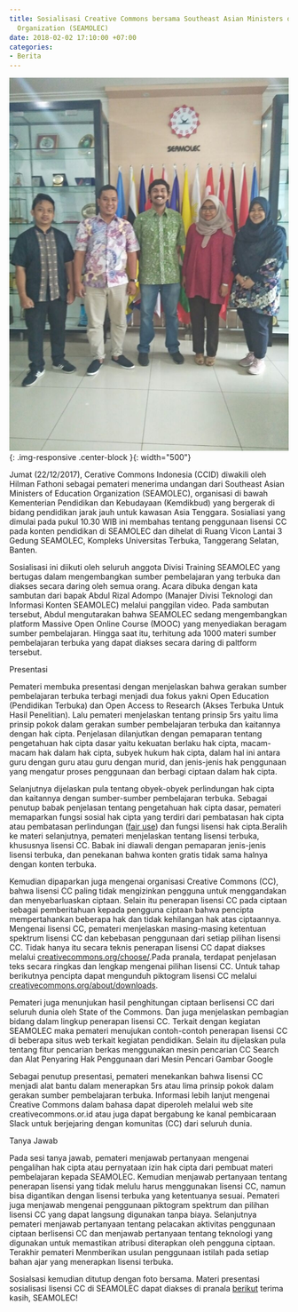 ```yaml
---
title: Sosialisasi Creative Commons bersama Southeast Asian Ministers of Education
  Organization (SEAMOLEC)
date: 2018-02-02 17:10:00 +07:00
categories:
- Berita
---
```


![Desember 22 2017 SPCCID Sosialisasi SEAMOLEC FA.jpeg](/uploads/Desember%2022%202017%20SPCCID%20Sosialisasi%20SEAMOLEC%20FA.jpeg){: .img-responsive .center-block }{: width="500"}

Jumat (22/12/2017), Cerative Commons Indonesia (CCID) diwakili oleh Hilman Fathoni sebagai pemateri menerima undangan dari Southeast Asian Ministers of Education Organization (SEAMOLEC), organisasi di bawah Kementerian Pendidikan dan Kebudayaan (Kemdikbud) yang bergerak di bidang pendidikan jarak jauh untuk kawasan Asia Tenggara. Sosialiasi yang dimulai pada pukul 10.30 WIB ini membahas tentang  penggunaan lisensi CC pada konten pendidikan di SEAMOLEC dan dihelat di Ruang Vicon Lantai 3 Gedung SEAMOLEC, Kompleks Universitas Terbuka, Tanggerang Selatan, Banten. 

Sosialisasi ini diikuti oleh seluruh anggota Divisi Training SEAMOLEC yang bertugas dalam mengembangkan sumber pembelajaran yang terbuka dan diakses secara daring oleh semua orang. Acara dibuka dengan kata sambutan dari bapak Abdul Rizal Adompo (Manajer Divisi Teknologi dan Informasi Konten SEAMOLEC) melalui panggilan video. Pada sambutan tersebut, Abdul mengutarakan bahwa SEAMOLEC sedang mengembangkan platform Massive Open Online Course  (MOOC) yang menyediakan beragam sumber pembelajaran. Hingga saat itu, terhitung ada 1000 materi sumber pembelajaran terbuka yang dapat diakses secara daring di paltform tersebut.
 
Presentasi

Pemateri membuka presentasi dengan menjelaskan bahwa gerakan sumber pembelajaran terbuka terbagi menjadi dua fokus yakni Open Education (Pendidikan Terbuka) dan Open Access to Research (Akses Terbuka Untuk Hasil Penelitian). Lalu pemateri menjelaskan tentang prinsip 5rs yaitu lima prinsip pokok dalam gerakan sumber pembelajaran terbuka dan kaitannya dengan hak cipta. Penjelasan dilanjutkan dengan pemaparan tentang pengetahuan hak cipta dasar yaitu kekuatan berlaku hak cipta, macam-macam hak dalam hak cipta, subyek hukum hak cipta, dalam hal ini antara guru dengan guru atau guru dengan murid, dan jenis-jenis hak penggunaan yang mengatur proses penggunaan dan berbagi ciptaan dalam hak cipta. 

Selanjutnya dijelaskan pula tentang obyek-obyek perlindungan hak cipta dan kaitannya dengan sumber-sumber pembelajaran terbuka. Sebagai penutup babak penjelasan tentang pengetahuan hak cipta dasar, pemateri memaparkan fungsi sosial hak cipta yang terdiri dari pembatasan hak cipta atau pembatasan perlindungan ([fair use](http://creativecommons.or.id/2016/08/tanya-jawab-sobat-ccid-2-agustus-2016/)) dan fungsi lisensi hak cipta.Beralih ke materi selanjutnya, pemateri menjelaskan tentang lisensi terbuka, khususnya lisensi CC. Babak ini diawali dengan pemaparan jenis-jenis lisensi terbuka, dan penekanan bahwa konten gratis tidak sama halnya dengan konten terbuka. 

Kemudian dipaparkan juga mengenai organisasi Creative Commons (CC), bahwa lisensi CC paling tidak mengizinkan pengguna untuk menggandakan dan menyebarluaskan ciptaan. Selain itu penerapan lisensi CC pada ciptaan sebagai pemberitahuan kepada pengguna ciptaan bahwa pencipta mempertahankan beberapa hak dan tidak kehilangan hak atas ciptaannya. Mengenai lisensi CC, pemateri menjelaskan masing-masing ketentuan spektrum lisensi CC dan kebebasan penggunaan dari setiap pilihan lisensi CC. Tidak hanya itu secara teknis penerapan lisensi CC dapat diakses melalui [creativecommons.org/choose/](http://creativecommons.org/choose/).Pada pranala, terdapat penjelasan teks secara ringkas dan lengkap mengenai pilihan lisensi CC. Untuk tahap berikutnya pencipta dapat mengunduh piktogram lisensi CC melalui [creativecommons.org/about/downloads](http://creativecommons.org/about/downloads).


Pemateri juga menunjukan hasil penghitungan ciptaan berlisensi CC dari seluruh dunia oleh State of the Commons. Dan juga menjelaskan pembagian bidang dalam lingkup penerapan lisensi CC. Terkait dengan kegiatan SEAMOLEC maka pemateri menujukan contoh-contoh penerapan lisensi CC di beberapa situs web terkait kegiatan pendidikan. Selain itu dijelaskan pula tentang fitur pencarian berkas menggunakan mesin pencarian CC Search dan Alat Penyaring Hak Penggunaan dari Mesin Pencari Gambar Google

Sebagai penutup presentasi, pemateri menekankan bahwa lisensi CC menjadi alat bantu dalam menerapkan 5rs atau lima prinsip pokok dalam gerakan sumber pembelajaran terbuka. Informasi lebih lanjut mengenai Creative Commons dalam bahasa dapat diperoleh melalui web site creativecommons.or.id atau juga dapat  bergabung ke kanal pembicaraan Slack untuk berjejaring dengan komunitas (CC) dari seluruh dunia.

Tanya Jawab

Pada sesi tanya jawab, pemateri menjawab pertanyaan mengenai pengalihan hak cipta atau pernyataan izin hak cipta dari pembuat materi pembelajaran kepada SEAMOLEC. Kemudian menjawab pertanyaan tentang penerapan lisensi yang tidak melulu harus menggunakan lisensi CC, namun bisa digantikan dengan lisensi terbuka yang ketentuanya sesuai. Pemateri juga menjawab mengenai penggunaan piktogram spektrum dan pilihan lisensi CC yang dapat langsung digunakan tanpa biaya. Selanjutnya pemateri menjawab pertanyaan tentang pelacakan aktivitas penggunaan ciptaan berlisensi CC dan menjawab pertanyaan tentang teknologi yang digunakan untuk memastikan atribusi diterapkan oleh pengguna ciptaan. Terakhir pemateri Menmberikan usulan penggunaan istilah pada setiap bahan ajar yang menerapkan lisensi terbuka. 

Sosialsasi kemudian ditutup dengan foto bersama. Materi presentasi sosialisasi lisensi CC di SEAMOLEC dapat diakses di pranala [berikut](http://www.slideshare.net/CreativeCommonsIndonesia/ccid-22-desember-2017-seamolec) terima kasih, SEAMOLEC!
